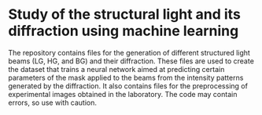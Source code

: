 # Study of the structural light and its diffraction using machine learning
The repository contains files for the generation of different structured light beams (LG, HG, and BG) and their diffraction. These files are used to create the dataset that trains a neural network aimed at predicting certain parameters of the mask applied to the beams from the intensity patterns generated by the diffraction. It also contains files for the preprocessing of experimental images obtained in the laboratory. The code may contain errors, so use with caution.
